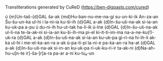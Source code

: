 Transliterations generated by CuReD (https://ben-digpasts.com/cured)

ú {m}Un-taš-{d}GAL ša-ak {md}Hu-ban-nu-me-na-gi su-un-ki-ik An-za-an Šu-šu-un-ka
ul-hi i la-ni-ia ku-ši-ih {d}GAL a-ak {d}In-šu-uš-na-ak si-ia-an ku-uk-pa a-pu ú
du-ni-ih hu-ut-tak ha-li-ik ú-Ine {d}GAL {d}In-šu-uš-na-ak ul-li-na te-la-ak-ni
si-ia-an ku-ši-ih-ma pi-el ki-it-ti-im-ma na-a-ne-ku(!)-uk-ra
{d}GAL a-ak {d}In-šu-uš-na-ak si-ia-an ku-uk-pa gi-ri-na hi-ih-li
ak-ka ul-hi i me-el-ka-an-ra a-ak ú-pa-ti-pi la-ni-e pa-ka-an-ra
ha-at {d}GAL a-ak {d}In-šu-uš-na-ak si-in-an ku-uk-pa ri-uk-ku-ri-ir
ta-ak-ni {d}Na-ah-hu-u[n-te ir]-ša-[r]a-ra pa-ar a-ni ku-tu₄-un

